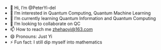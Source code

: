 - 👋 Hi, I’m @PeterYi-del
- 👀 I’m interested in Quantum Computing, Quantum Machine Learning
- 🌱 I’m currently learning Quantum Information and Quantum Computing
- 💞️ I’m looking to collaborate on QC
- 📫 How to reach me zhehaoyi@163.com
- 😄 Pronouns: Just Yi
- ⚡ Fun fact: I still dip myself into mathematics

<!---
PeterYi-del/PeterYi-del is a ✨ special ✨ repository because its `README.md` (this file) appears on your GitHub profile.
You can click the Preview link to take a look at your changes.
--->
